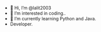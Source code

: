 - 👋 Hi, I’m @lalit2003
- 👀 I’m interested in coding..
- 🌱 I’m currently learning Python and Java.
- Developer.


<!---
lalit2003/lalit2003 is a ✨ special ✨ repository because its `README.md` (this file) appears on your GitHub profile.
You can click the Preview link to take a look at your changes.
--->
